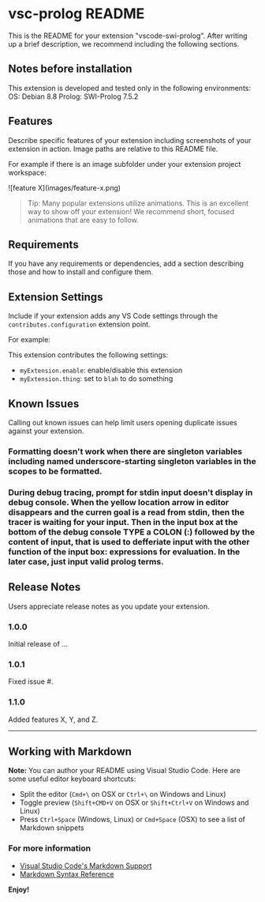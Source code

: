 # vsc-prolog README

This is the README for your extension "vscode-swi-prolog". After writing up a brief description, we recommend including the following sections.
## Notes before installation
This extension is developed and tested only in the following environments:
OS: Debian 8.8
Prolog: SWI-Prolog 7.5.2

## Features

Describe specific features of your extension including screenshots of your extension in action. Image paths are relative to this README file.

For example if there is an image subfolder under your extension project workspace:

\!\[feature X\]\(images/feature-x.png\)

> Tip: Many popular extensions utilize animations. This is an excellent way to show off your extension! We recommend short, focused animations that are easy to follow.

## Requirements

If you have any requirements or dependencies, add a section describing those and how to install and configure them.

## Extension Settings

Include if your extension adds any VS Code settings through the `contributes.configuration` extension point.

For example:

This extension contributes the following settings:

* `myExtension.enable`: enable/disable this extension
* `myExtension.thing`: set to `blah` to do something

## Known Issues

Calling out known issues can help limit users opening duplicate issues against your extension.
### Formatting doesn't work when there are singleton variables including named underscore-starting singleton variables in the scopes to be formatted.
### During debug tracing, prompt for stdin input doesn't display in debug console. When the yellow location arrow in editor disappears and the curren goal is a read from stdin, then the tracer is waiting for your input. Then in the input box at the bottom of the debug console TYPE a COLON (:) followed by the content of input, that is used to defferiate input with the other function of the input box: expressions for evaluation. In the later case, just input valid prolog terms.


## Release Notes

Users appreciate release notes as you update your extension.

### 1.0.0

Initial release of ...

### 1.0.1

Fixed issue #.

### 1.1.0

Added features X, Y, and Z.

-----------------------------------------------------------------------------------------------------------

## Working with Markdown

**Note:** You can author your README using Visual Studio Code.  Here are some useful editor keyboard shortcuts:

* Split the editor (`Cmd+\` on OSX or `Ctrl+\` on Windows and Linux)
* Toggle preview (`Shift+CMD+V` on OSX or `Shift+Ctrl+V` on Windows and Linux)
* Press `Ctrl+Space` (Windows, Linux) or `Cmd+Space` (OSX) to see a list of Markdown snippets

### For more information

* [Visual Studio Code's Markdown Support](http://code.visualstudio.com/docs/languages/markdown)
* [Markdown Syntax Reference](https://help.github.com/articles/markdown-basics/)

**Enjoy!**
